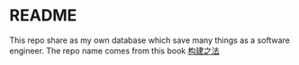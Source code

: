 # README

This repo share as my own database which save many things as a software
engineer.
The repo name comes from this book [构建之法](200~https://book.douban.com/subject/27069503)
